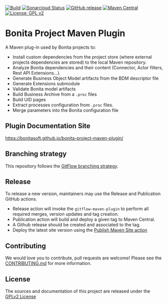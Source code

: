 [![Build](https://github.com/bonitasoft/bonita-project-maven-plugin/workflows/workflow-build/badge.svg)](https://github.com/bonitasoft/bonita-project-maven-plugin/actions/workflows/workflow-build.yml)
[![Sonarcloud Status](https://sonarcloud.io/api/project_badges/measure?project=bonitasoft_bonita-project-maven-plugin&metric=alert_status)](https://sonarcloud.io/dashboard?id=bonitasoft_bonita-project-maven-plugin)
[![GitHub release](https://img.shields.io/github/v/release/bonitasoft/bonita-project-maven-plugin?color=blue&label=Release)](https://github.com/bonitasoft/bonita-project-maven-plugin/releases)
[![Maven Central](https://img.shields.io/maven-central/v/org.bonitasoft.maven/bonita-project-maven-plugin.svg?label=Maven%20Central&color=orange)](https://search.maven.org/search?q=g:%22org.bonitasoft%22%20AND%20a:%22bonita-project-maven-plugin%22)
[![License: GPL v2](https://img.shields.io/badge/License-GPL%20v2-yellow.svg)](https://www.gnu.org/licenses/old-licenses/gpl-2.0.en.html)

# Bonita Project Maven Plugin

A Maven plug-in used by Bonita projects to: 
* Install custom dependencies from the project store (where external projects dependencies are stored) to the local Maven repository.
* Analyze Bonita dependencies and their content (Connector, Actor filters, Rest API Extensions...).
* Generate Business Object Model artifacts from the BDM descriptor file
* Generate Extensions submodule
* Validate Bonita model artifacts
* Build Business Archive from a `.proc` files
* Build UID pages
* Extract processes configuration from `.proc` files.
* Merge parameters into the Bonita configuration file 

## Plugin Documentation Site

https://bonitasoft.github.io/bonita-project-maven-plugin/


## Branching strategy

This repository follows the [GitFlow branching strategy](https://gitversion.net/docs/learn/branching-strategies/gitflow/examples).

## Release

To release a new version, maintainers may use the Release and Publication GitHub actions.

* Release action will invoke the `gitflow-maven-plugin` to perform all required merges, version updates and tag creation.
* Publication action will build and deploy a given tag to Maven Central.
* A Github release should be created and associated to the tag.
* Deploy the latest site version using the [Publish Maven Site action](https://github.com/bonitasoft/bonita-project-maven-plugin/actions/workflows/publish-site.yml)

## Contributing

We would love you to contribute, pull requests are welcome! Please see the [CONTRIBUTING.md](CONTRIBUTING.md) for more information.

## License

The sources and documentation of this project are released under the [GPLv2 License](LICENSE)
